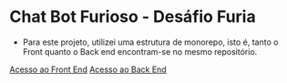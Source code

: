 # Chat Bot Furioso - Desáfio Furia
- Para este projeto, utilizei uma estrutura de monorepo, isto é, tanto o Front quanto o Back end encontram-se no mesmo repositório.


[Acesso ao Front End](https://github.com/leonardorscarpitta/chatbot-furioso/front-end)
[Acesso ao Back End](https://github.com/leonardorscarpitta/chatbot-furioso/back-end)
